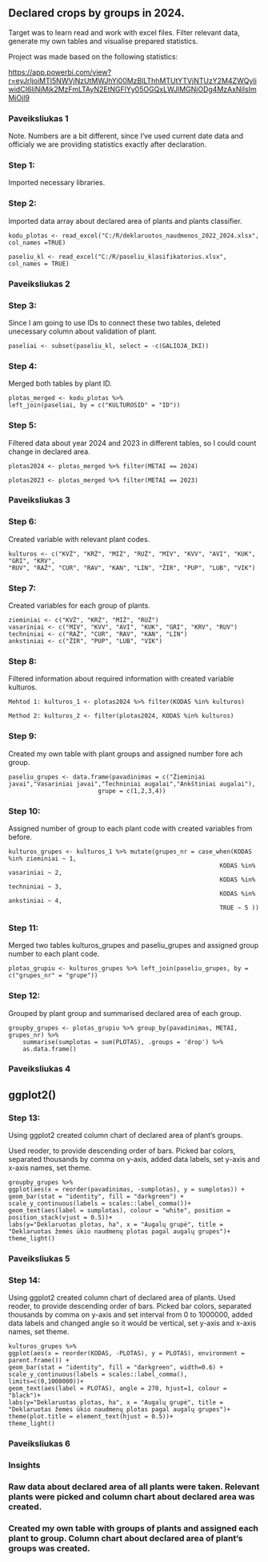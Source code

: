## Declared crops by groups in 2024.

Target was to learn read and work with excel files. Filter relevant data, generate my own tables and visualise prepared statistics.

Project was made based on the following statistics:

https://app.powerbi.com/view?r=eyJrIjoiMTI5NWVjNzUtMWJhYi00MzBlLThhMTUtYTVjNTUzY2M4ZWQyIiwidCI6IjNjMjk2MzFmLTAyN2EtNGFlYy05OGQxLWJlMGNjODg4MzAxNiIsImMiOjl9

### Paveiksliukas 1

Note. Numbers are a bit different, since I‘ve used current date data and officialy we are providing statistics exactly after declaration.

### Step 1: 
Imported necessary libraries.

### Step 2: 
Imported data array about declared area of plants and plants classifier. 

    kodu_plotas <- read_excel("C:/R/deklaruotos_naudmenos_2022_2024.xlsx", col_names =TRUE)

    paseliu_kl <- read_excel("C:/R/paseliu_klasifikatorius.xlsx", col_names = TRUE)
### Paveiksliukas 2

### Step 3: 
Since I am going to use IDs to connect these two tables, deleted unecessary column about validation of plant.

    paseliai <- subset(paseliu_kl, select = -c(GALIOJA_IKI))

### Step 4:
Merged both tables by plant ID.

    plotas_merged <- kodu_plotas %>% 
    left_join(paseliai, by = c("KULTUROSID" = "ID"))

### Step 5: 
Filtered data about year 2024 and 2023 in different tables, so I could count change in declared area.

    plotas2024 <- plotas_merged %>% filter(METAI == 2024)

    plotas2023 <- plotas_merged %>% filter(METAI == 2023)

### Paveiksliukas 3

### Step 6:

 Created variable with relevant plant codes.

    kulturos <- c("KVŽ", "KRŽ", "MIŽ", "RUŽ", "MIV", "KVV", "AVI", "KUK", "GRI", "KRV", 
    "RUV", "RAŽ", "CUR", "RAV", "KAN", "LIN", "ŽIR", "PUP", "LUB", "VIK")


### Step 7: 
Created variables for each group of plants.

    zieminiai <- c("KVŽ", "KRŽ", "MIŽ", "RUŽ")
    vasariniai <- c("MIV", "KVV", "AVI", "KUK", "GRI", "KRV", "RUV")
    techniniai <- c("RAŽ", "CUR", "RAV", "KAN", "LIN")
    ankstiniai <- c("ŽIR", "PUP", "LUB", "VIK")

### Step 8:
Filtered information about required information with created variable kulturos. 

    Mehtod 1: kulturos_1 <- plotas2024 %>% filter(KODAS %in% kulturos)

    Method 2: kulturos_2 <- filter(plotas2024, KODAS %in% kulturos)


### Step 9: 
Created my own table with plant groups and assigned number fore ach group.

    paseliu_grupes <- data.frame(pavadinimas = c("Žieminiai javai","Vasariniai javai","Techniniai augalai","Ankštiniai augalai"),
                             grupe = c(1,2,3,4))

### Step 10: 
Assigned number of group to each plant code with created variables from before.

    kulturos_grupes <- kulturos_1 %>% mutate(grupes_nr = case_when(KODAS %in% zieminiai ~ 1,
                                                               KODAS %in% vasariniai ~ 2,
                                                               KODAS %in% techniniai ~ 3,
                                                               KODAS %in% ankstiniai ~ 4,
                                                               TRUE ~ 5 ))

### Step 11:
 Merged two tables kulturos_grupes and paseliu_grupes and assigned group number to each plant code.

    plotas_grupiu <- kulturos_grupes %>% left_join(paseliu_grupes, by = c("grupes_nr" = "grupe"))

### Step 12: 
Grouped by plant group and summarised declared area of each group.

    groupby_grupes <- plotas_grupiu %>% group_by(pavadinimas, METAI, grupes_nr) %>% 
        summarise(sumplotas = sum(PLOTAS), .groups = 'drop') %>% 
        as.data.frame()

### Paveiksliukas 4

## ggplot2()

### Step 13:
Using ggplot2 created column chart of declared area of plant‘s groups.

Used reoder, to provide descending order of bars. Picked bar colors, separated thousands by comma on y-axis, added data labels, set y-axis and x-axis names, set theme.

    groupby_grupes %>% 
    ggplot(aes(x = reorder(pavadinimas, -sumplotas), y = sumplotas)) +
    geom_bar(stat = "identity", fill = "darkgreen") +
    scale_y_continuous(labels = scales::label_comma())+
    geom_text(aes(label = sumplotas), colour = "white", position = position_stack(vjust = 0.5))+
    labs(y="Deklaruotas plotas, ha", x = "Augalų grupė", title = "Deklaruotas žemės ūkio naudmenų plotas pagal augalų grupes")+
    theme_light()

### Paveiksliukas 5

### Step 14: 
Using ggplot2 created column chart of declared area of plants. 
Used reoder, to provide descending order of bars. Picked bar colors, separated thousands by comma on y-axis and set interval from 0 to 1000000, added data labels and changed angle so it would be vertical, set y-axis and x-axis names, set theme.


    kulturos_grupes %>% 
    ggplot(aes(x = reorder(KODAS, -PLOTAS), y = PLOTAS), environment = parent.frame()) +
    geom_bar(stat = "identity", fill = "darkgreen", width=0.6) +
    scale_y_continuous(labels = scales::label_comma(), limits=c(0,1000000))+
    geom_text(aes(label = PLOTAS), angle = 270, hjust=1, colour = "black")+
    labs(y="Deklaruotas plotas, ha", x = "Augalų grupė", title = "Deklaruotas žemės ūkio naudmenų plotas pagal augalų grupes")+
    theme(plot.title = element_text(hjust = 0.5))+
    theme_light()

### Paveiksliukas 6


### Insights
### Raw data about declared area of all plants were taken. Relevant plants were picked and column chart about declared area was created.

### Created my own table with groups of plants and assigned each plant to group. Column chart about declared area of plant‘s groups was created.

